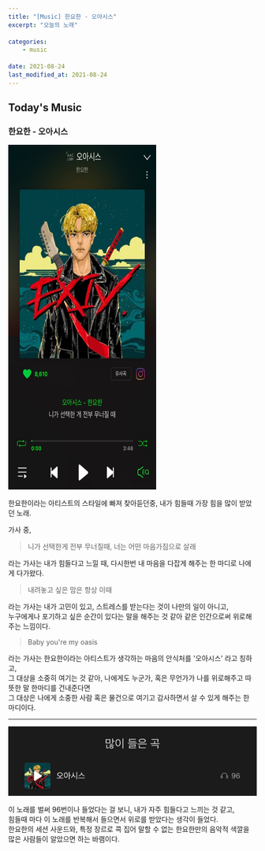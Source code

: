 ```yaml
---
title: "[Music] 한요한 - 오아시스"
excerpt: "오늘의 노래"

categories:
    - music

date: 2021-08-24
last_modified_at: 2021-08-24
---
```


## Today's Music

### 한요한 - 오아시스


<img src="/assets/images/21-08-24/210824_1.jpg" width = "300" height = "700">

한요한이라는 아티스트의 스타일에 빠져 찾아듣던중, 내가 힘들때 가장 힘을 많이 받았던 노래.

가사 중, 

> 니가 선택한게 전부 무너질때, 너는 어떤 마음가짐으로 살래

라는 가사는 내가 힘들다고 느낄 때, 다시한번 내 마음을 다잡게 해주는 한 마디로 나에게 다가왔다.

> 내려놓고 싶은 맘은 항상 이때

라는 가사는 내가 고민이 있고, 스트레스를 받는다는 것이 나만의 일이 아니고,<br>
누구에게나 포기하고 싶은 순간이 있다는 말을 해주는 것 같아 같은 인간으로써 위로해주는 느낌이다.

> Baby you're my oasis

라는 가사는 한요한이라는 아티스트가 생각하는 마음의 안식처를 '오아시스' 라고 칭하고,<br>
그 대상을 소중히 여기는 것 같아, 나에게도 누군가, 혹은 무언가가 나를 위로해주고 따뜻한 말 한마디를 건내준다면<br>
그 대상은 나에게 소중한 사람 혹은 물건으로 여기고 감사하면서 살 수 있게 해주는 한 마디이다.<br>

---

![image](/assets/images/21-08-24/210824_2.jpg)

이 노래를 벌써 96번이나 들었다는 걸 보니, 내가 자주 힘들다고 느끼는 것 같고,<br>
힘들때 마다 이 노래를 반복해서 들으면서 위로를 받았다는 생각이 들었다.<br>
한요한의 세션 사운드와, 특정 장르로 콕 집어 말할 수 없는 한요한만의 음악적 색깔을<br>
많은 사람들이 알았으면 하는 바램이다.<br>
